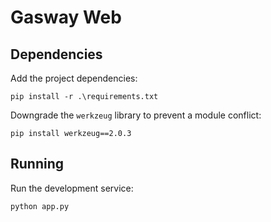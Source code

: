 # Gasway Web

## Dependencies

Add the project dependencies:
```
pip install -r .\requirements.txt
```

Downgrade the `werkzeug` library to prevent a module conflict:
```
pip install werkzeug==2.0.3
```

## Running

Run the development service:
```
python app.py
```
